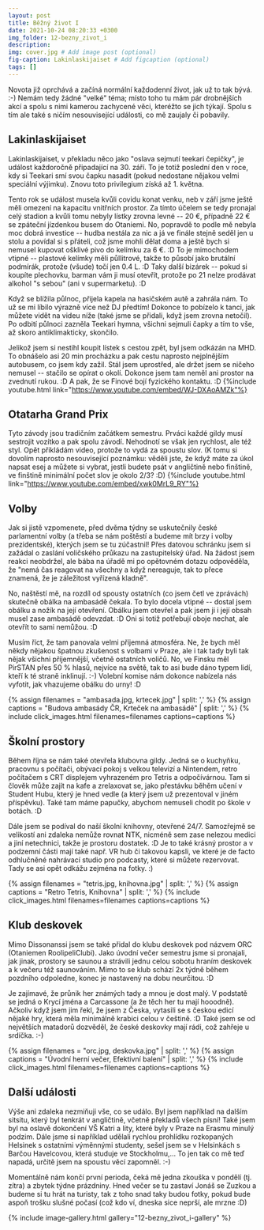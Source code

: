 ```yaml
---
layout: post
title: Běžný život I
date: 2021-10-24 08:20:33 +0300
img_folder: 12-bezny_zivot_i
description: 
img: cover.jpg # Add image post (optional)
fig-caption: Lakinlaskijaiset # Add figcaption (optional)
tags: []
---
```


Novota již oprchává a začíná normální každodenní život, jak už to tak bývá. :-) Nemám tedy žádné "velké" téma; místo toho tu mám pár drobnějších akcí a spolu s nimi kamerou zachycené věci, kteréžto se jich týkají. Spolu s tím ale také s ničím nesouvisející události, co mě zaujaly či pobavily.

## Lakinlaskijaiset
Lakinlaskijaiset, v překladu něco jako "oslava sejmutí teekari čepičky", je událost každoročně připadající na 30. září. To je totiž poslední den v roce, kdy si Teekari smí svou čapku nasadit (pokud nedostane nějakou velmi speciální výjimku). Znovu toto privilegium získá až 1. května.

Tento rok se událost musela kvůli covidu konat venku, neb v září jsme ještě měli omezení na kapacitu vnitřních prostor. Za tímto účelem se tedy pronajal celý stadion a kvůli tomu nebyly lístky zrovna levné -- 20 €, případně 22 € se zpáteční jízdenkou busem do Otaniemi. No, popravdě to podle mě nebyla moc dobrá investice -- hudba nestála za nic a já ve finále stejně seděl jen u stolu a povídal si s přáteli, což jsme mohli dělat doma a ještě bych si nemusel kupovat ošklivé pivo do kelímku za 6 €. :D To je mimochodem vtipné -- plastové kelímky měli půllitrové, takže to působí jako brutální podmírák, protože (všude) točí jen 0.4 L. :D Taky další bizárek -- pokud si koupíte plechovku, barman vám ji musí otevřít, protože po 21 nelze prodávat alkohol "s sebou" (ani v supermarketu). :D

Když se blížila půlnoc, přijela kapela na hasičském autě a zahrála nám. To už se mi líbilo výrazně více než DJ předtím! Dokonce to pobízelo k tanci, jak můžete vidět na videu níže (také jsme se přidali, když jsem zrovna netočil). Po odbití půlnoci zazněla Teekari hymna, všichni sejmuli čapky a tím to vše, až skoro antiklimakticky, skončilo.

Jelikož jsem si nestihl koupit lístek s cestou zpět, byl jsem odkázán na MHD. To obnášelo asi 20 min procházku a pak cestu naprosto nejplnějším autobusem, co jsem kdy zažil. Stál jsem uprostřed, ale držet jsem se ničeho nemusel -- stačilo se opírat o okolí. Dokonce jsem tam neměl ani prostor na zvednutí rukou. :D A pak, že se Finové bojí fyzického kontaktu. :D
{%include youtube.html link="https://www.youtube.com/embed/WJ-DXAoAMZk"%}

## Otatarha Grand Prix
Tyto závody jsou tradičním začátkem semestru. Prváci každé gildy musí sestrojit vozítko a pak spolu závodí. Nehodnotí se však jen rychlost, ale též styl. Opět přikládám video, protože to vydá za spoustu slov. (K tomu si dovolím naprosto nesouvisející poznámku: věděli jste, že když máte za úkol napsat esej a můžete si vybrat, jestli budete psát v angličtině nebo finštině, ve finštině minimální počet slov je okolo 2/3? :D)
{%include youtube.html link="https://www.youtube.com/embed/xwk0MrL9_RY"%}

## Volby
Jak si jistě vzpomenete, před dvěma týdny se uskutečnily české parlamentní volby (a třeba se nám poštěstí a budeme mít brzy i volby prezidentské), kterých jsem se tu zúčastnil! Přes datovou schránku jsem si zažádal o zaslání voličského průkazu na zastupitelský úřad. Na žádost jsem reakci neobdržel, ale bába na úřadě mi po opětovném dotazu odpověděla, že "nemá čas reagovat na všechny a když nereaguje, tak to přece znamená, že je záležitost vyřízená kladně".

No, naštěstí mě, na rozdíl od spousty ostatních (co jsem četl ve zprávách) skutečně obálka na ambasádě čekala. To bylo docela vtipné -- dostal jsem obálku a nožík na její otevření. Obálku jsem otevřel a pak jsem ji i její obsah musel zase ambasádě odevzdat. :D Oni si totiž potřebují oboje nechat, ale otevřít to sami nemůžou. :D

Musím říct, že tam panovala velmi příjemná atmosféra. Ne, že bych měl někdy nějakou špatnou zkušenost s volbami v Praze, ale i tak tady byli tak nějak všichni příjemnější, včetně ostatních voličů. No, ve Finsku měl PirSTAN přes 50 % hlasů, nejvíce na světě, tak to asi bude dáno typem lidí, kteří k té straně inklinují. :-) Volební komise nám dokonce nabízela nás vyfotit, jak vhazujeme obálku do urny! :D

{% assign filenames = "ambasada.jpg, krtecek.jpg" | split: ',' %}
{% assign captions = "Budova ambasády ČR, Krteček na ambasádě" | split: ',' %}
{% include click_images.html filenames=filenames captions=captions %}

## Školní prostory
Během října se nám také otevřela klubovna gildy. Jedná se o kuchyňku, pracovnu s počítači, obývací pokoj s velkou televizí a Nintendem, retro počítačem s CRT displejem vyhrazeném pro Tetris a odpočívárnou. Tam si člověk může zajít na kafe a zrelaxovat se, jako přestávku běhěm učení v Student Hubu, který je hned vedle (a který jsem už prezentoval v jiném příspěvku). Také tam máme papučky, abychom nemuseli chodit po škole v botách. :D

Dále jsem se podíval do naší školní knihovny, otevřené 24/7. Samozřejmě se velikostí ani zdaleka nemůže rovnat NTK, nicméně sem zase nelezou medici a jiní netechnici, takže je prostoru dostatek. :D Je to také krásný prostor a v podzemní části mají také např. VR hub či takovou kapsli, ve které je de facto odhlučněné nahrávací studio pro podcasty, které si můžete rezervovat. Tady se asi opět odkážu zejména na fotky. :)

{% assign filenames = "tetris.jpg, knihovna.jpg" | split: ',' %}
{% assign captions = "Retro Tetris, Knihovna" | split: ',' %}
{% include click_images.html filenames=filenames captions=captions %}

## Klub deskovek
Mimo Dissonanssi jsem se také přidal do klubu deskovek pod názvem ORC (Otaniemen RoolipeliClubi). Jako úvodní večer semestru jsme si pronajali, jak jinak, prostory se saunou a strávili jednu celou sobotu hraním deskovek a k večeru též saunováním. Mimo to se klub schází 2x týdně během pozdního odpoledne, konec je nastavený na dobu neurčitou. :D

Je zajímavé, že průnik her známých tady a mnou je dost malý. V podstatě se jedná o Krycí jména a Carcassone (a že těch her tu mají hooodně). Ačkoliv když jsem jim řekl, že jsem z Česka, vytasili se s českou edicí nějaké hry, která měla minimálně krabici celou v češtině. :D Také jsem se od největších matadorů dozvěděl, že české deskovky mají rádi, což zahřeje u srdíčka. :-)

{% assign filenames = "orc.jpg, deskovka.jpg" | split: ',' %}
{% assign captions = "Úvodní herní večer, Efektivní balení" | split: ',' %}
{% include click_images.html filenames=filenames captions=captions %}

## Další události
Výše ani zdaleka nezmiňuji vše, co se událo. Byl jsem například na dalším sitsitu, který byl tenkrát v angličtině, včetně překladů všech písní! Také jsem byl na oslavě dokončení VŠ Katri a Iity, které byly v Praze na Erasmu minulý podzim. Dále jsme si například udělali rychlou prohlídku rozkopaných Helsinek s ostatními výměnnými studenty, sešel jsem se v Helsinkách s Barčou Havelcovou, která studuje ve Stockholmu,... To jen tak co mě teď napadá, určitě jsem na spoustu věcí zapomněl. :-)

Momentálně nám končí první perioda, čeká mě jedna zkouška v pondělí (tj. zítra) a zbytek týdne prázdniny. Hned večer se tu zastaví Jonáš se Zuzkou a budeme si tu hrát na turisty, tak z toho snad taky budou fotky, pokud bude aspoň trošku slušné počasí (což kdo ví, dneska sice neprší, ale mrzne :D)

{% include image-gallery.html gallery="12-bezny_zivot_i-gallery" %}
